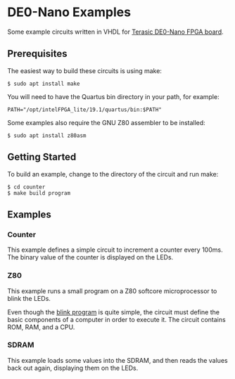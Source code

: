 # DE0-Nano Examples

Some example circuits written in VHDL for [Terasic DE0-Nano FPGA board](https://www.terasic.com.tw/cgi-bin/page/archive.pl?Language=English&CategoryNo=139&No=593).

## Prerequisites

The easiest way to build these circuits is using make:

    $ sudo apt install make

You will need to have the Quartus bin directory in your path, for example:

    PATH="/opt/intelFPGA_lite/19.1/quartus/bin:$PATH"

Some examples also require the GNU Z80 assembler to be installed:

    $ sudo apt install z80asm

## Getting Started

To build an example, change to the directory of the circuit and run make:

    $ cd counter
    $ make build program

## Examples

### Counter

This example defines a simple circuit to increment a counter every 100ms. The binary value of the counter is displayed on the LEDs.

### Z80

This example runs a small program on a Z80 softcore microprocessor to blink the LEDs.

Even though the [blink program](https://github.com/nullobject/de0-nano-examples/blob/master/z80/rom/blink.asm) is quite simple, the circuit must define the basic components of a computer in order to execute it. The circuit contains ROM, RAM, and a CPU.

### SDRAM

This example loads some values into the SDRAM, and then reads the values back out again, displaying them on the LEDs.
